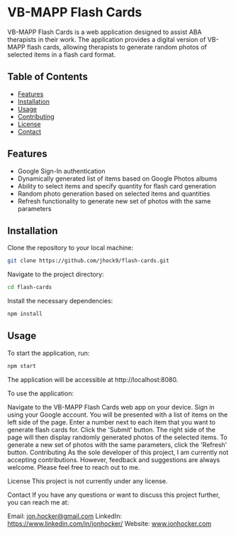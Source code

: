 # VB-MAPP Flash Cards

VB-MAPP Flash Cards is a web application designed to assist ABA therapists in their work. The application provides a digital version of VB-MAPP flash cards, allowing therapists to generate random photos of selected items in a flash card format.

## Table of Contents

- [Features](#features)
- [Installation](#installation)
- [Usage](#usage)
- [Contributing](#contributing)
- [License](#license)
- [Contact](#contact)

## Features

- Google Sign-In authentication
- Dynamically generated list of items based on Google Photos albums
- Ability to select items and specify quantity for flash card generation
- Random photo generation based on selected items and quantities
- Refresh functionality to generate new set of photos with the same parameters

## Installation

Clone the repository to your local machine:

```bash
git clone https://github.com/jhock9/flash-cards.git
```

Navigate to the project directory:

```bash
cd flash-cards
```

Install the necessary dependencies:

```bash
npm install
```

## Usage

To start the application, run:

```bash
npm start
```

The application will be accessible at http://localhost:8080.

To use the application:

Navigate to the VB-MAPP Flash Cards web app on your device.
Sign in using your Google account.
You will be presented with a list of items on the left side of the page. Enter a number next to each item that you want to generate flash cards for.
Click the 'Submit' button. The right side of the page will then display randomly generated photos of the selected items.
To generate a new set of photos with the same parameters, click the 'Refresh' button.
Contributing
As the sole developer of this project, I am currently not accepting contributions. However, feedback and suggestions are always welcome. Please feel free to reach out to me.

License
This project is not currently under any license.

Contact
If you have any questions or want to discuss this project further, you can reach me at:

Email: jon.hocker@gmail.com
LinkedIn: https://www.linkedin.com/in/jonhocker/
Website: www.jonhocker.com
